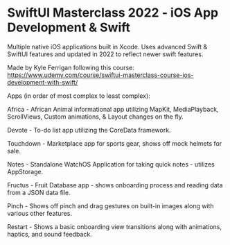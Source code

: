 # SwiftUI Masterclass 2022 - iOS App Development & Swift 

Multiple native iOS applications built in Xcode. 
Uses advanced Swift & SwiftUI features and updated in 2022 to reflect newer swift features.

Made by Kyle Ferrigan following this course:
https://www.udemy.com/course/swiftui-masterclass-course-ios-development-with-swift/


Apps (in order of most complex to least complex): 

Africa -  African Animal informational app utilizing MapKit, MediaPlayback, ScrollViews, Custom animations, & Layout changes on the fly. 

Devote - To-do list app utilizing the CoreData framework. 

Touchdown -  Marketplace app for sports gear, shows off mock helmets for sale. 

Notes - Standalone WatchOS Application for taking quick notes - utilizes AppStorage. 

Fructus - Fruit Database app - shows onboarding process and reading data from a JSON data file. 

Pinch - Shows off pinch and drag gestures on built-in images along with various other features. 

Restart - Shows a basic onboarding view transitions along with animations, haptics, and sound feedback. 
